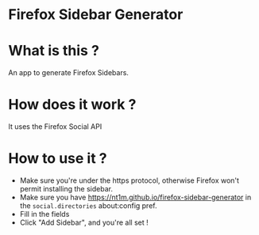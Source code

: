 Firefox Sidebar Generator
=========================

# What is this ?
An app to generate Firefox Sidebars.

# How does it work ?
It uses the Firefox Social API

# How to use it ?
- Make sure you're under the https protocol, otherwise Firefox won't permit installing the sidebar.
- Make sure you have https://nt1m.github.io/firefox-sidebar-generator in the `social.directories` about:config pref.
- Fill in the fields
- Click "Add Sidebar", and you're all set !